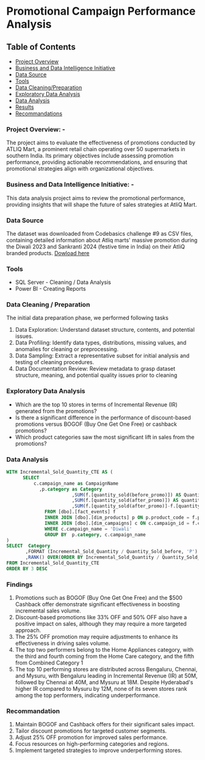 # Promotional Campaign Performance Analysis

## Table of Contents 
- [Project Overview](project-overview)
- [Business and Data Intelligence Initiative](business-and-data-intelligence-initiative)
- [Data Source](data-source)
- [Tools](tools)
- [Data Cleaning/Preparation](data-cleaning/preparation)
- [Exploratory Data Analysis](exploratory-data-analysis)
- [Data Analysis](data-analysis)
- [Results](results)
- [Recommandations](recommandations)

### Project Overview: -
The project aims to evaluate the effectiveness of promotions conducted by ATLIQ Mart, a prominent retail chain operating over 50 supermarkets in southern India. Its primary objectives include assessing promotion performance, providing actionable recommendations, and ensuring that promotional strategies align with organizational objectives.

### Business and Data Intelligence Initiative: - 
This data analysis project aims to review the promotional performance, providing insights that will shape the future of sales strategies at AtliQ Mart.

### Data Source
The dataset was downloaded from Codebasics challenge #9 as CSV files, containing detailed information about Atliq marts' massive promotion during the Diwali 2023 and Sankranti 2024 (festive time in India) on their AtliQ branded products. [Dowload here](https://codebasics.io/challenge/codebasics-resume-project-challenge)
### Tools 
- SQL Server - Cleaning / Data Analysis 
- Power BI  - Creating Reports

### Data Cleaning / Preparation 
The initial data preparation phase, we performed following tasks 
1. Data Exploration: Understand dataset structure, contents, and potential issues.
2. Data Profiling: Identify data types, distributions, missing values, and anomalies for cleaning or preprocessing.
3. Data Sampling: Extract a representative subset for initial analysis and testing of cleaning procedures.
4. Data Documentation Review: Review metadata to grasp dataset structure, meaning, and potential quality issues prior to cleaning

### Exploratory Data Analysis
- Which are the top 10 stores in terms of Incremental Revenue (IR) generated from the promotions?
- Is there a significant difference in the performance of discount-based promotions versus BOGOF (Buy One Get One Free) or cashback promotions?
- Which product categories saw the most significant lift in sales from the promotions?
  
### Data Analysis 
``` SQL
WITH Incremental_Sold_Quantity_CTE AS (
      SELECT
          c.campaign_name as CampaignName 
            ,p.category as Category
						,SUM(f.[quantity_sold(before_promo)]) AS Quantity_Sold_before 
						,SUM(f.[quantity_sold(after_promo)]) AS quantity_Sold_after
						,SUM(f.[quantity_sold(after_promo)]-f.[quantity_sold(before_promo)]) AS Incremental_Sold_Quantity
			  FROM [dbo].[fact_events] f
			  INNER JOIN [dbo].[dim_products] p ON p.product_code = f.product_code 
			  INNER JOIN [dbo].[dim_campaigns] c ON c.campaign_id = f.campaign_id
			  WHERE c.campaign_name = 'Diwali'	  
		  	  GROUP BY  p.category, c.campaign_name 
)
SELECT	Category
	   ,FORMAT (Incremental_Sold_Quantity / Quantity_Sold_before, 'P') AS 'ISU%'
	   ,RANK() OVER(ORDER BY Incremental_Sold_Quantity / Quantity_Sold_before) AS rank 
FROM Incremental_Sold_Quantity_CTE
ORDER BY 3 DESC

```

### Findings 
1. Promotions such as BOGOF (Buy One Get One Free) and the $500 Cashback offer demonstrate significant effectiveness in boosting incremental sales volume.
2. Discount-based promotions like 33% OFF and 50% OFF also have a positive impact on sales, although they may require a more targeted approach.
3. The 25% OFF promotion may require adjustments to enhance its effectiveness in driving sales volume.
4. The top two performers belong to the Home Appliances category, with the third and fourth coming from the Home Care category, and the fifth from Combined Category 1
5. The top 10 performing stores are distributed across Bengaluru, Chennai, and Mysuru, with Bengaluru leading in Incremental Revenue (IR) at 50M, followed by Chennai at 40M, and Mysuru at 18M. Despite Hyderabad's higher IR compared to Mysuru by 12M, none of its seven stores rank among the top performers, indicating underperformance.

### Recommandation 
1. Maintain BOGOF and Cashback offers for their significant sales impact.
2. Tailor discount promotions for targeted customer segments.
3. Adjust 25% OFF promotion for improved sales performance.
4. Focus resources on high-performing categories and regions.
5. Implement targeted strategies to improve underperforming stores.
















